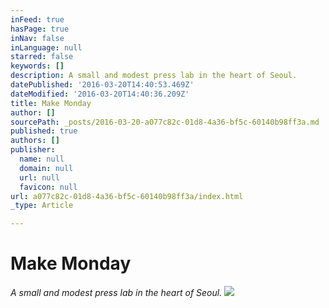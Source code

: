 ```yaml
---
inFeed: true
hasPage: true
inNav: false
inLanguage: null
starred: false
keywords: []
description: A small and modest press lab in the heart of Seoul.
datePublished: '2016-03-20T14:40:53.469Z'
dateModified: '2016-03-20T14:40:36.209Z'
title: Make Monday
author: []
sourcePath: _posts/2016-03-20-a077c82c-01d8-4a36-bf5c-60140b98ff3a.md
published: true
authors: []
publisher:
  name: null
  domain: null
  url: null
  favicon: null
url: a077c82c-01d8-4a36-bf5c-60140b98ff3a/index.html
_type: Article

---
```

# Make Monday

_A small and modest press lab in the heart of Seoul._
![](https://the-grid-user-content.s3-us-west-2.amazonaws.com/eed871ed-0b0a-4180-bcff-7d874582b7d5.jpg)